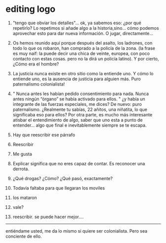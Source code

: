 # editing logo

1. "tengo que obviar los detalles"... ok, ya sabemos eso: ¿por qué repetirlo? Lo repetimos si añade algo a la historia,sino... cómo podemos aprovechar esto para dar nueva información. O jugar, directamente...

2. Os hemos reunido aquí porque después del asalto, los ladrones, con todo lo que os robaron, han comprado a la policía de la zona. (la frase es muy naif: la puede decir una chica de veinte, europea, con poco contacto con estas cosas. pero no la dirá un policía latino). Y por cierto, ¿Cómo era el hombre?

3. La justicia nunca existe en otro sitio como la entiende uno. Y cómo lo entiende uno, es la ausencia de justicia para alguien más. Puro paternalismo colonialista!
4. " Nunca antes les habían pedido consentimiento para nada. Nunca antes ningún “órgano” se había activado para ellos. " ¿y había un integrante de las fuerzas especiales, me dices? De nuevo: puro paternalismo. ¿Realmente tu sabías, 22 añitos, una niñatita, lo que significaba eso para ellos? Por otra parte, es mucho más interesante atisbar el entendimiento de algo, saber que uno esta a punto de entender... algo que final e inevitablemente siempre se te escapa.
5. Hay que reescribir ese párrafo
6. Reescribir
7. Me gusta
8. Explicar significa que no eres capaz de contar. Es reconocer una derrota.
9. ¿Qué drogas? ¿Cómo? ¿Qué pasó, exactamente?
10. Todavía faltaba para que llegaran los moviles
11. los mataron
12. vale?
13. reescribir. se puede hacer mejor....


---
entiéndame usted, me da lo mismo si quiere ser colonialista. Pero sea conciente de ello.
